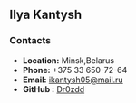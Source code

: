 ## Ilya Kantysh

### Contacts
* **Location:** Minsk,Belarus
*  **Phone:** +375 33 650-72-64
* **Email:** ikantysh05@mail.ru
* **GitHub :** [Dr0zdd](https://github.com/Dr0zdd)
